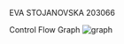EVA STOJANOVSKA 203066

Control Flow Graph
![graph](https://user-images.githubusercontent.com/100574301/171850058-d86af5a2-f0f3-4b31-bb1d-91918dc729df.png)
